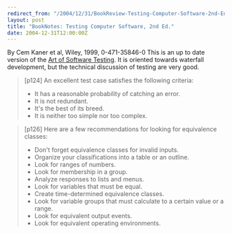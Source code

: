 ```yaml
---
redirect_from: "/2004/12/31/BookReview-Testing-Computer-Software-2nd-Ed.html"
layout: post
title: "BookNotes: Testing Computer Software, 2nd Ed."
date: 2004-12-31T12:00:00Z
---
```

By Cem Kaner et al, Wiley, 1999, 0-471-35846-0
 This is an up to date version of the
[Art of Software Testing](/2000/12/31/Art-of-Software-Testing.html). It is oriented towards waterfall development, but the technical
discussion of testing are very good.


> [p124] An excellent test case satisfies the following criteria:
> * It has a reasonable probability of catching an error.
> * It is not redundant.
> * It's the best of its breed.
> * It is neither too simple nor too complex.



> [p126] Here are a few recommendations for looking for equivalence
> classes:
> * Don't forget equivalence classes for invalid inputs.
> * Organize your classifications into a table or an outline.
> * Look for ranges of numbers.
> * Look for membership in a group.
> * Analyze responses to lists and menus.
> * Look for variables that must be equal.
> * Create time-determined equivalence classes.
> * Look for variable groups that must calculate to a certain value or a range.
> * Look for equivalent output events.
> * Look for equivalent operating environments.
> 



